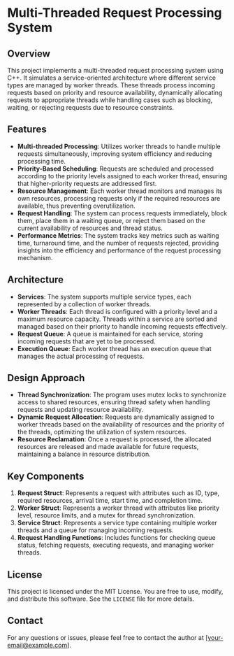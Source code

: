 # Multi-Threaded Request Processing System

## Overview

This project implements a multi-threaded request processing system using C++. It simulates a service-oriented architecture where different service types are managed by worker threads. These threads process incoming requests based on priority and resource availability, dynamically allocating requests to appropriate threads while handling cases such as blocking, waiting, or rejecting requests due to resource constraints.

## Features

- **Multi-threaded Processing**: Utilizes worker threads to handle multiple requests simultaneously, improving system efficiency and reducing processing time.
- **Priority-Based Scheduling**: Requests are scheduled and processed according to the priority levels assigned to each worker thread, ensuring that higher-priority requests are addressed first.
- **Resource Management**: Each worker thread monitors and manages its own resources, processing requests only if the required resources are available, thus preventing overutilization.
- **Request Handling**: The system can process requests immediately, block them, place them in a waiting queue, or reject them based on the current availability of resources and thread status.
- **Performance Metrics**: The system tracks key metrics such as waiting time, turnaround time, and the number of requests rejected, providing insights into the efficiency and performance of the request processing mechanism.

## Architecture

- **Services**: The system supports multiple service types, each represented by a collection of worker threads.
- **Worker Threads**: Each thread is configured with a priority level and a maximum resource capacity. Threads within a service are sorted and managed based on their priority to handle incoming requests effectively.
- **Request Queue**: A queue is maintained for each service, storing incoming requests that are yet to be processed.
- **Execution Queue**: Each worker thread has an execution queue that manages the actual processing of requests.

## Design Approach

- **Thread Synchronization**: The program uses mutex locks to synchronize access to shared resources, ensuring thread safety when handling requests and updating resource availability.
- **Dynamic Request Allocation**: Requests are dynamically assigned to worker threads based on the availability of resources and the priority of the threads, optimizing the utilization of system resources.
- **Resource Reclamation**: Once a request is processed, the allocated resources are released and made available for future requests, maintaining a balance in resource distribution.

## Key Components

1. **Request Struct**: Represents a request with attributes such as ID, type, required resources, arrival time, start time, and completion time.
2. **Worker Struct**: Represents a worker thread with attributes like priority level, resource limits, and a mutex for thread synchronization.
3. **Service Struct**: Represents a service type containing multiple worker threads and a queue for managing incoming requests.
4. **Request Handling Functions**: Includes functions for checking queue status, fetching requests, executing requests, and managing worker threads.

## License

This project is licensed under the MIT License. You are free to use, modify, and distribute this software. See the `LICENSE` file for more details.

## Contact

For any questions or issues, please feel free to contact the author at [your-email@example.com].
